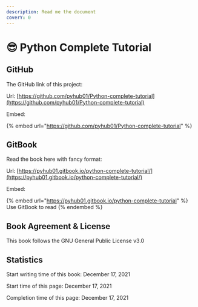 ```yaml
---
description: Read me the document
coverY: 0
---
```


# 😎 Python Complete Tutorial

## GitHub

The GitHub link of this project:

Url: [https://github.com/pyhub01/Python-complete-tutorial](https://github.com/pyhub01/Python-complete-tutorial)

Embed:

{% embed url="https://github.com/pyhub01/Python-complete-tutorial" %}

## GitBook

Read the book here with fancy format:

Url: [https://pyhub01.gitbook.io/python-complete-tutorial/](https://pyhub01.gitbook.io/python-complete-tutorial/)

Embed:

{% embed url="https://pyhub01.gitbook.io/python-complete-tutorial" %}
Use GitBook to read
{% endembed %}

## Book Agreement & License

This book follows the GNU General Public License v3.0

## Statistics

Start writing time of this book: December 17, 2021



Start time of this page: December 17, 2021

Completion time of this page: December 17, 2021
